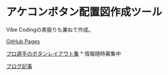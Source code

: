# アケコンボタン配置図作成ツール

Vibe Codingの素振りも兼ねて作成。

[GitHub Pages](https://blue1st.github.io/arcade-controller-button-placement)

[プロ選手のボタンレイアウト集](https://github.com/blue1st/arcade-controller-button-placement/wiki) * 情報随時募集中

[ブログ記事](https://blue1st.hateblo.jp/entry/2025/08/06/013704)